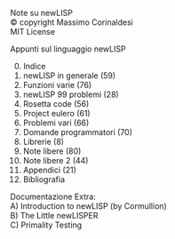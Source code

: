 Note su newLISP  
© copyright Massimo Corinaldesi  
MIT License  
    
Appunti sul linguaggio newLISP  
  
00) Indice  
01) newLISP in generale (59)  
02) Funzioni varie (76)  
03) newLISP 99 problemi (28)  
04) Rosetta code (56)  
05) Project eulero (61)  
06) Problemi vari (66)  
07) Domande programmatori (70)  
08) Librerie (8)  
09) Note libere (80)  
10) Note libere 2 (44)  
11) Appendici (21)  
12) Bibliografia  

Documentazione Extra:  
A) Introduction to newLISP (by Cormullion)  
B) The Little newLISPER  
C) Primality Testing  


